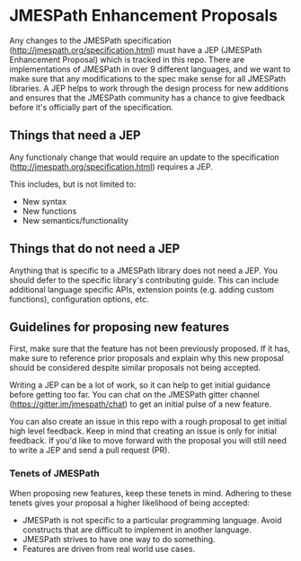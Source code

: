 # JMESPath Enhancement Proposals

Any changes to the JMESPath specification
(http://jmespath.org/specification.html) must have a JEP (JMESPath Enhancement
Proposal) which is tracked in this repo.  There are implementations of JMESPath
in over 9 different languages, and we want to make sure that any modifications
to the spec make sense for all JMESPath libraries.  A JEP helps to work through
the design process for new additions and ensures that the JMESPath community
has a chance to give feedback before it's officially part of the specification.


## Things that need a JEP

Any functionaly change that would require an update to the specification
(http://jmespath.org/specification.html) requires a JEP.

This includes, but is not limited to:

* New syntax
* New functions
* New semantics/functionality

## Things that do not need a JEP

Anything that is specific to a JMESPath library does not need a JEP.  You
should defer to the specific library's contributing guide.  This can include
additional language specific APIs, extension points (e.g. adding custom
functions), configuration options, etc.

## Guidelines for proposing new features

First, make sure that the feature has not been previously proposed.  If it has,
make sure to reference prior proposals and explain why this new proposal should
be considered despite similar proposals not being accepted.

Writing a JEP can be a lot of work, so it can help to get initial guidance
before getting too far.  You can chat on the JMESPath gitter channel
(https://gitter.im/jmespath/chat) to get an initial pulse of a new feature.

You can also create an issue in this repo with a rough proposal
to get initial high level feedback.  Keep in mind that creating
an issue is only for initial feedback.  If you'd like to move
forward with the proposal you will still need to write a JEP
and send a pull request (PR).

### Tenets of JMESPath

When proposing new features, keep these tenets in mind.  Adhering to
these tenets gives your proposal a higher likelihood of being accepted:

* JMESPath is not specific to a particular programming language.  Avoid
  constructs that are difficult to implement in another language.
* JMESPath strives to have one way to do something.
* Features are driven from real world use cases.
